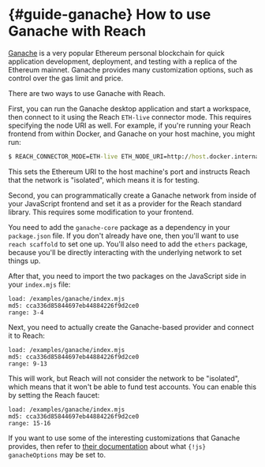 # {#guide-ganache} How to use Ganache with Reach

[Ganache](https://www.trufflesuite.com/ganache) is a very popular Ethereum personal blockchain for quick application development, deployment, and testing with a replica of the Ethereum mainnet.
Ganache provides many customization options, such as control over the gas limit and price.

There are two ways to use Ganache with Reach.

First, you can run the Ganache desktop application and start a workspace, then connect to it using the Reach `ETH-live` connector mode.
This requires specifying the node URI as well.
For example, if you're running your Reach frontend from within Docker, and Ganache on your host machine, you might run:

```cmd
$ REACH_CONNECTOR_MODE=ETH-live ETH_NODE_URI=http://host.docker.internal:7545 REACH_ISOLATED_NETWORK=1 reach run
```

This sets the Ethereum URI to the host machine's port and instructs Reach that the network is "isolated", which means it is for testing.

Second, you can programmatically create a Ganache network from inside of your JavaScript frontend and set it as a provider for the Reach standard library.
This requires some modification to your frontend.

You need to add the `ganache-core` package as a dependency in your `package.json` file.
If you don't already have one, then you'll want to use `reach scaffold` to set one up.
You'll also need to add the `ethers` package, because you'll be directly interacting with the underlying network to set things up.

After that, you need to import the two packages on the JavaScript side in your `index.mjs` file:
```
load: /examples/ganache/index.mjs
md5: cca336d85844697eb44884226f9d2ce0
range: 3-4
```

Next, you need to actually create the Ganache-based provider and connect it to Reach:
```
load: /examples/ganache/index.mjs
md5: cca336d85844697eb44884226f9d2ce0
range: 9-13
```

This will work, but Reach will not consider the network to be "isolated", which means that it won't be able to fund test accounts.
You can enable this by setting the Reach faucet:
```
load: /examples/ganache/index.mjs
md5: cca336d85844697eb44884226f9d2ce0
range: 15-16
```

If you want to use some of the interesting customizations that Ganache provides, then refer to [their documentation](https://github.com/trufflesuite/ganache/tree/master#options) about what `{!js} ganacheOptions` may be set to.
